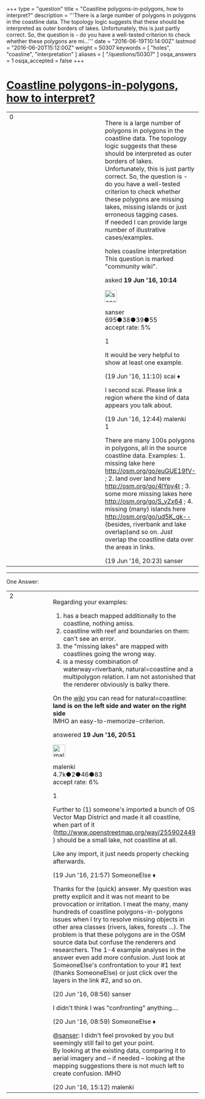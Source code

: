 +++
type = "question"
title = "Coastline polygons-in-polygons, how to interpret?"
description = '''There is a large number of polygons in polygons in the coastline data. The topology logic suggests that these should be interpreted as outer borders of lakes.  Unfortunately, this is just partly correct. So, the question is - do you have a well-tested criterion to check whether these polygons are mi...'''
date = "2016-06-19T10:14:00Z"
lastmod = "2016-06-20T15:12:00Z"
weight = 50307
keywords = [ "holes", "coasline", "interpretation" ]
aliases = [ "/questions/50307" ]
osqa_answers = 1
osqa_accepted = false
+++

<div class="headNormal">

# [Coastline polygons-in-polygons, how to interpret?](/questions/50307/coastline-polygons-in-polygons-how-to-interpret)

</div>

<div id="main-body">

<div id="askform">

<table id="question-table" style="width:100%;">
<colgroup>
<col style="width: 50%" />
<col style="width: 50%" />
</colgroup>
<tbody>
<tr>
<td style="width: 30px; vertical-align: top"><div class="vote-buttons">
<span id="post-50307-upvote" class="ajax-command post-vote up" rel="nofollow" title="I like this post (click again to cancel)"> </span>
<div id="post-50307-score" class="post-score" title="current number of votes">
0
</div>
<span id="post-50307-downvote" class="ajax-command post-vote down" rel="nofollow" title="I dont like this post (click again to cancel)"> </span> <span id="favorite-mark" class="ajax-command favorite-mark" rel="nofollow" title="mark/unmark this question as favorite (click again to cancel)"> </span>
<div id="favorite-count" class="favorite-count">
&#10;</div>
</div></td>
<td><div id="item-right">
<div class="question-body">
<p>There is a large number of polygons in polygons in the coastline data. The topology logic suggests that these should be interpreted as outer borders of lakes. Unfortunately, this is just partly correct. So, the question is - do you have a well-tested criterion to check whether these polygons are missing lakes, missing islands or just erroneous tagging cases.<br />
If needed I can provide large number of illustrative cases/examples.</p>
</div>
<div id="question-tags" class="tags-container tags">
<span class="post-tag tag-link-holes" rel="tag" title="see questions tagged &#39;holes&#39;">holes</span> <span class="post-tag tag-link-coasline" rel="tag" title="see questions tagged &#39;coasline&#39;">coasline</span> <span class="post-tag tag-link-interpretation" rel="tag" title="see questions tagged &#39;interpretation&#39;">interpretation</span>
</div>
<div id="question-controls" class="post-controls">
<div class="community-wiki">
This question is marked "community wiki".
</div>
</div>
<div class="post-update-info-container">
<div class="post-update-info post-update-info-user">
<p>asked <strong>19 Jun '16, 10:14</strong></p>
<img src="https://secure.gravatar.com/avatar/03cd9ea0efd97a7040fda0d6a76aba8e?s=32&amp;d=identicon&amp;r=g" class="gravatar" width="32" height="32" alt="sanser&#39;s gravatar image" />
<p><span>sanser</span><br />
<span class="score" title="695 reputation points">695</span><span title="38 badges"><span class="badge1">●</span><span class="badgecount">38</span></span><span title="39 badges"><span class="silver">●</span><span class="badgecount">39</span></span><span title="55 badges"><span class="bronze">●</span><span class="badgecount">55</span></span><br />
<span class="accept_rate" title="Rate of the user&#39;s accepted answers">accept rate:</span> <span title="sanser has 2 accepted answers">5%</span> </br></p>
</div>
</div>
<div id="comments-container-50307" class="comments-container">
<span id="50308"></span>
<div id="comment-50308" class="comment">
<div id="post-50308-score" class="comment-score">
1
</div>
<div class="comment-text">
<p>It would be very helpful to show at least one example.</p>
</div>
<div id="comment-50308-info" class="comment-info">
<span class="comment-age">(19 Jun '16, 11:10)</span> <span class="comment-user userinfo">scai ♦</span>
</div>
</div>
<span id="50309"></span>
<div id="comment-50309" class="comment">
<div id="post-50309-score" class="comment-score">
&#10;</div>
<div class="comment-text">
<p>I second scai. Please link a region where the kind of data appears you talk about.</p>
</div>
<div id="comment-50309-info" class="comment-info">
<span class="comment-age">(19 Jun '16, 12:44)</span> <span class="comment-user userinfo">malenki</span>
</div>
</div>
<span id="50320"></span>
<div id="comment-50320" class="comment">
<div id="post-50320-score" class="comment-score">
1
</div>
<div class="comment-text">
<p>There are many 100s polygons in polygons, all in the source coastline data. Examples: 1. missing lake here <a href="http://osm.org/go/euGUE19fV-">http://osm.org/go/euGUE19fV-</a> ; 2. land over land here <a href="http://osm.org/go/4lYpy4t">http://osm.org/go/4lYpy4t</a> ; 3. some more missing lakes here <a href="http://osm.org/go/S_yZx64">http://osm.org/go/S_yZx64</a> ; 4. missing (many) islands here <a href="http://osm.org/go/ud5K_gk--">http://osm.org/go/ud5K_gk--</a> (besides, riverbank and lake overlap)and so on. Just overlap the coastline data over the areas in links.</p>
</div>
<div id="comment-50320-info" class="comment-info">
<span class="comment-age">(19 Jun '16, 20:23)</span> <span class="comment-user userinfo">sanser</span>
</div>
</div>
</div>
<div id="comment-tools-50307" class="comment-tools">
&#10;</div>
<div class="clear">
&#10;</div>
<div id="comment-50307-form-container" class="comment-form-container">
&#10;</div>
<div class="clear">
&#10;</div>
</div></td>
</tr>
</tbody>
</table>

------------------------------------------------------------------------

<div class="tabBar">

<span id="sort-top"></span>

<div class="headQuestions">

One Answer:

</div>

</div>

<span id="50321"></span>

<div id="answer-container-50321" class="answer">

<table style="width:100%;">
<colgroup>
<col style="width: 50%" />
<col style="width: 50%" />
</colgroup>
<tbody>
<tr>
<td style="width: 30px; vertical-align: top"><div class="vote-buttons">
<span id="post-50321-upvote" class="ajax-command post-vote up" rel="nofollow" title="I like this post (click again to cancel)"> </span>
<div id="post-50321-score" class="post-score" title="current number of votes">
2
</div>
<span id="post-50321-downvote" class="ajax-command post-vote down" rel="nofollow" title="I dont like this post (click again to cancel)"> </span>
</div></td>
<td><div class="item-right">
<div class="answer-body">
<p>Regarding your examples:</p>
<ol>
<li>has a beach mapped additionally to the coastline, nothing amiss.</li>
<li>coastline with reef and boundaries on them: can't see an error.</li>
<li>the "missing lakes" are mapped with coastlines going the wrong way.</li>
<li>is a messy combination of waterway=riverbank, natural=coastline and a multipolygon relation. I am not astonished that the renderer obviously is balky there.</li>
</ol>
<p>On the <a href="https://wiki.openstreetmap.org/wiki/Tag:natural%3Dcoastline">wiki</a> you can read for natural=coastline: <strong>land is on the left side and water on the right side</strong><br />
IMHO an easy-to-memorize-criterion.</p>
</div>
<div class="answer-controls post-controls">
&#10;</div>
<div class="post-update-info-container">
<div class="post-update-info post-update-info-user">
<p>answered <strong>19 Jun '16, 20:51</strong></p>
<img src="https://secure.gravatar.com/avatar/a18e2b8eb41515c09bb66159941584bf?s=32&amp;d=identicon&amp;r=g" class="gravatar" width="32" height="32" alt="malenki&#39;s gravatar image" />
<p><span>malenki</span><br />
<span class="score" title="4713 reputation points"><span>4.7k</span></span><span title="2 badges"><span class="badge1">●</span><span class="badgecount">2</span></span><span title="46 badges"><span class="silver">●</span><span class="badgecount">46</span></span><span title="83 badges"><span class="bronze">●</span><span class="badgecount">83</span></span><br />
<span class="accept_rate" title="Rate of the user&#39;s accepted answers">accept rate:</span> <span title="malenki has 10 accepted answers">6%</span> </br></p>
</div>
</div>
<div id="comments-container-50321" class="comments-container">
<span id="50322"></span>
<div id="comment-50322" class="comment">
<div id="post-50322-score" class="comment-score">
1
</div>
<div class="comment-text">
<p>Further to (1) someone's imported a bunch of OS Vector Map District and made it all coastline, when part of it (<a href="http://www.openstreetmap.org/way/255902449">http://www.openstreetmap.org/way/255902449</a> ) should be a small lake, not coastline at all.</p>
<p>Like any import, it just needs properly checking afterwards.</p>
</div>
<div id="comment-50322-info" class="comment-info">
<span class="comment-age">(19 Jun '16, 21:57)</span> <span class="comment-user userinfo">SomeoneElse ♦</span>
</div>
</div>
<span id="50328"></span>
<div id="comment-50328" class="comment">
<div id="post-50328-score" class="comment-score">
&#10;</div>
<div class="comment-text">
<p>Thanks for the (quick) answer. My question was pretty explicit and it was not meant to be provocation or irritation. I meat the many, many hundreds of coastline polygons-in-polygons issues when I try to resolve missing objects in other area classes (rivers, lakes, forests ...). The problem is that these polygons are in the OSM source data but confuse the renderers and researchers. The 1-4 example analyses in the answer even add more confusion. Just look at SomeoneElse's confrontation to your #1 text (thanks SomeoneElse) or just click over the layers in the link #2, and so on.</p>
</div>
<div id="comment-50328-info" class="comment-info">
<span class="comment-age">(20 Jun '16, 08:56)</span> <span class="comment-user userinfo">sanser</span>
</div>
</div>
<span id="50329"></span>
<div id="comment-50329" class="comment">
<div id="post-50329-score" class="comment-score">
&#10;</div>
<div class="comment-text">
<p>I didn't think I was "confronting" anything....</p>
</div>
<div id="comment-50329-info" class="comment-info">
<span class="comment-age">(20 Jun '16, 08:59)</span> <span class="comment-user userinfo">SomeoneElse ♦</span>
</div>
</div>
<span id="50336"></span>
<div id="comment-50336" class="comment">
<div id="post-50336-score" class="comment-score">
&#10;</div>
<div class="comment-text">
<p><a href="http://help.openstreetmap.org/users/3194/sanser">@sanser</a>: I didn't feel provoked by you but seemingly still fail to get your point.<br />
By looking at the existing data, comparing it to aerial imagery and – if needed – looking at the mapping suggestions there is not much left to create confusion. IMHO</p>
</div>
<div id="comment-50336-info" class="comment-info">
<span class="comment-age">(20 Jun '16, 15:12)</span> <span class="comment-user userinfo">malenki</span>
</div>
</div>
</div>
<div id="comment-tools-50321" class="comment-tools">
&#10;</div>
<div class="clear">
&#10;</div>
<div id="comment-50321-form-container" class="comment-form-container">
&#10;</div>
<div class="clear">
&#10;</div>
</div></td>
</tr>
</tbody>
</table>

</div>

<div class="paginator-container-left">

</div>

</div>

</div>

